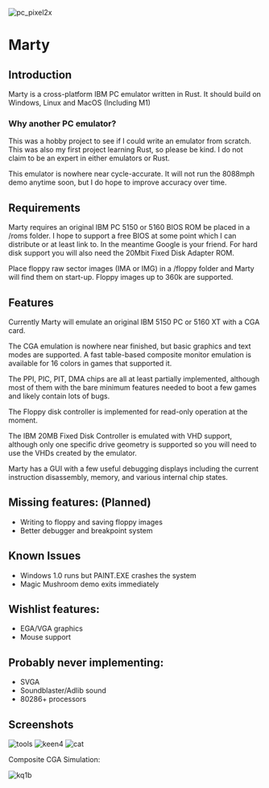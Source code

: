 ![pc_pixel2x](https://user-images.githubusercontent.com/7229541/176571877-ead7fb9c-0a83-41b1-8c51-ff8deeea7c5f.png)
# Marty 

## Introduction

Marty is a cross-platform IBM PC emulator written in Rust. It should build on Windows, Linux and MacOS (Including M1)

### Why another PC emulator?

This was a hobby project to see if I could write an emulator from scratch. This was also my first project learning Rust, so please be kind.
I do not claim to be an expert in either emulators or Rust. 

This emulator is nowhere near cycle-accurate. It will not run the 8088mph demo anytime soon, but I do hope to improve accuracy over time.

## Requirements

Marty requires an original IBM PC 5150 or 5160 BIOS ROM be placed in a /roms folder. I hope to support a free BIOS at some point which I can distribute or at least link to. In the meantime Google is your friend. For hard disk support you will also need the 20Mbit Fixed Disk Adapter ROM. 

Place floppy raw sector images (IMA or IMG) in a /floppy folder and Marty will find them on start-up. Floppy images up to 360k are supported.

## Features

Currently Marty will emulate an original IBM 5150 PC or 5160 XT with a CGA card. 

The CGA emulation is nowhere near finished, but basic graphics and text modes are supported. A fast table-based composite monitor emulation is available for 16 colors in games that supported it.

The PPI, PIC, PIT, DMA chips are all at least partially implemented, although most of them with the bare minimum features needed to boot
a few games and likely contain lots of bugs. 

The Floppy disk controller is implemented for read-only operation at the moment.

The IBM 20MB Fixed Disk Controller is emulated with VHD support, although only one specific drive geometry is supported so you will need to use the VHDs created by the emulator.

Marty has a GUI with a few useful debugging displays including the current instruction disassembly, memory, and various internal chip states. 

## Missing features: (Planned)

* Writing to floppy and saving floppy images
* Better debugger and breakpoint system

## Known Issues

* Windows 1.0 runs but PAINT.EXE crashes the system
* Magic Mushroom demo exits immediately

## Wishlist features:

* EGA/VGA graphics
* Mouse support

## Probably never implementing:

* SVGA
* Soundblaster/Adlib sound
* 80286+ processors

## Screenshots
![tools](https://user-images.githubusercontent.com/7229541/173169915-58b0bb5f-663c-41de-be3c-66952297558e.png)
![keen4](https://user-images.githubusercontent.com/7229541/182751737-85f2b9d1-d3b4-4b96-888c-3e8762c6c458.PNG)
![cat](https://user-images.githubusercontent.com/7229541/173169921-32b5dbad-0cb7-4cfa-921f-09ba7f946e85.png)

Composite CGA Simulation:

![kq1b](https://user-images.githubusercontent.com/7229541/175355050-af26243c-4a6e-49dd-9b01-991bc3420cb2.png)
